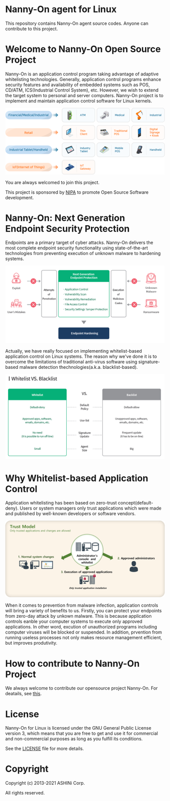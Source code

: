 # Nanny-On agent for Linux

This repository contains Nanny-On agent source codes. Anyone can contribute to this project.

Welcome to Nanny-On Open Source Project
=======================================

Nanny-On is an application control program taking advantage of adaptive whitelisting technologies.
Generally, application control programs enhance security features and availability of embedded systems such as POS, CD/ATM, ICS(Industrial Control System), etc.
However, we wish to extend the target system to personal and server computers. Nanny-On project is to implement and maintain application control software for Linux kernels.

![image](https://github.com/nanny-on/misc/blob/main/images/usecase.png)

You are always welcomed to join this project.

This project is sponsored by [NIPA] to promote Open Source Software development.  

 [NIPA]: <https://www.nipa.kr/eng/index.do>

Nanny-On: Next Generation Endpoint Security Protection
======================================================

Endpoints are a primary target of cyber attacks. Nanny-On delivers the most complete endpoint security functionality using state-of-the-art technologies from preventing execution of unknown malware to hardening systems.

![image](https://github.com/nanny-on/misc/blob/main/images/nannyon_img.png)

Actually, we have really focused on implementing whitelist-based application control on Linux systems. The reason why we've done it is to overcome the limitations of traditional anti-virus software using signature-based malware detection thechnologies(a.k.a. blacklist-based).

![image](https://github.com/nanny-on/misc/blob/main/images/whitevsblack.png)

Why Whitelist-based Application Control
=======================================

Application whitelisting has been based on zero-trust concept(default-deny). Users or system managers only trust applications which were made and published by well-known developers or software vendors.

![image](https://github.com/nanny-on/misc/blob/main/images/trustmodel.png)

When it comes to prevention from malware infection, application controls will bring a variety of benefits to us.
Firstly, you can protect your endpoints from zero-day attack by unkown malware. This is because application controls eanble your computer systems to execute only approved applications. In other word, excution of unauthorized programs including computer viruses will be blocked or suspended. 
In addition, prvention from running useless processes not only makes resource management efficient, but improves produtivity.

How to contribute to Nanny-On Project
=====================================

We always welcome to contribute our opensource project Nanny-On.
For deatails, see [this].

[this]: <https://github.com/nanny-on/agent/blob/main/CONTRIBUTING.md>

License
=======

Nanny-On for Linux is licensed under the GNU General Public License version 3, which means that
you are free to get and use it for commercial and non-commercial purposes
as long as you fulfill its conditions.

See the [LICENSE](https://github.com/nanny-on/agent/blob/main/LICENSE) file for more details.

Copyright
=========

Copyright (c) 2013-2021 ASHINi Corp.

All rights reserved.
